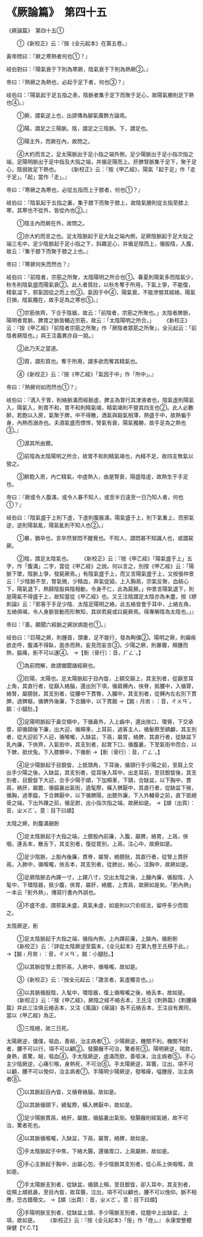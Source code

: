 # 《厥論篇》　第四十五




《厥論篇》　第四十五①


　　①《新校正》云：『按《全元起本》在第五卷。』


黃帝問曰：『厥之寒熱者何也①？』


岐伯對曰：『陽氣衰于下則為寒厥，陰氣衰于下則為熱厥②。』


帝曰：『熱厥之為熱也，必起于足下者，何也③？』


岐伯曰：『陽氣起于足五指之表，陰脈者集于足下而聚于足心，故陽氣勝則足下熱也④。』


　　①厥，謂氣逆上也，出謬傳為腳氣廣飾方論焉。


　　②陽，謂足之三陽脈。陰，謂足之三陰脈。下，謂足也。


　　③陽主外，而厥在內，故問之。


　　④大約而言之，足太陽脈出于足小指之端外側，足少陽脈出于足小指次指之端，足陽明脈出于足中指及大指之端，并循足陽而上。肝脾腎脈集于足下，聚于足心，陰弱故足下熱也。
　　《新校正》云：『按《甲乙經》，陽氣「起于足」作「走于足」。「起」當作「走」。』


帝曰：『寒厥之為寒也，必從五指而上于膝者，何也①？』


岐伯曰：『陰氣起于五指之裏，集于膝下而聚于膝上，故陰氣勝則從五指至膝上寒，其寒也不從外，皆從內也②。』


　　①陰主內而厥在外，故問之。


　　②亦大約而言之也。足太陰脈起于足大趾之端內側，足厥陰脈起于足大趾之端三毛中，足少陰脈起于足小指之下，斜趣足心，并循足陰而上，循股陰，入腹，故云：『集于膝下而聚于膝之上也。』


帝曰：『寒厥何失而然也？』


岐伯曰：『前陰者，宗筋之所聚，太陰陽明之所合也①。春夏則陽氣多而陰氣少，秋冬則陰氣盛而陽氣衰②。此人者質壯，以秋冬奪于所用，下氣上爭，不能復，精氣溢下，邪氣因從之而上也③。氣因于中④，陽氣衰，不能滲營其經絡，陽氣日損，陰氣獨在，故手足為之寒也⑤。』


　　①宗筋俠齊，下合于陰器，故云：「前陰者，宗筋之所聚也。」太陰者脾脈，陽明者胃脈，脾胃之脈皆輔近宗筋，故云：「太陰陽明之所合。」
　　《新校正》云：『按《甲乙經》「前陰者宗筋之所聚」作「厥陰者眾筋之所聚」，全元起云：「前陰者厥陰也。」與王注義異亦自一說。』


　　②此乃天之當道。


　　③質，謂形質也。奪于所用，謂多欲而奪其精氣也。


　　④《新校正》云：『按《甲乙經》「氣因于中」作「所中」。』


帝曰：『熱厥何如而然也①？』


岐伯曰：『酒入于胃，則絡脈滿而經脈虛，脾主為胃行其津液者也，陰氣虛則陽氣入，陽氣入，則胃不和，胃不和則精氣竭，精氣竭則不營其四支也②。此人必數醉，若飽以入房，氣聚于脾，中不得散，酒氣與榖氣相薄，熱盛于中，故熱徧于身，內熱而溺赤也。夫酒氣盛而慓悍，腎氣有衰，陽氣獨勝，故手足為之熱也③。』


　　①源其所由爾。


　　②前陰為太陰陽明之所合，故胃不和則精氣竭也，內精不足，故四支無氣以營之。


　　③醉飽入房，內亡精氣，中虛熱入，由是腎衰，陽盛陰虛，故熱生于手足也。


帝曰：『厥或令人腹滿，或令人暴不知人，或至半日遠至一日乃知人者，何也①？』


岐伯曰：『陰氣盛于上則下虛，下虛則腹脹滿，陽氣盛于上，則下氣重上，而邪氣逆，逆則陽氣亂，陽氣亂則不知人也②。』


　　①暴，猶卒也，言卒然冒悶不醒覺也。不知人，謂悶甚不知識人也，或謂屍厥。


　　②陰，謂足太陰氣也。
　　《新校正》云：『按《甲乙經》「陽氣盛于上」五字，作「腹滿」二字，當從《甲乙經》之說。何以言之，別按《甲乙經》云：「陽脈下墜，陰脈上爭，發屍厥焉。」有陰氣盛于上，而又言陽氣盛于上，又按張仲景云：「少陰脈不至，腎氣微，少精血，奔氣促廹，上入胸鬲，宗氣反聚，血結心下，陽氣退下，熱歸陰股與陰相動，令身不仁，此為屍厥。」仲景言陽氣退下，則是陽氣不得盛于上，故知當從《甲乙經》也。又王注陰謂足太陰亦為未盡，按《繆刺論》云：「邪客于手足少陰、太陰足陽明之絡，此五絡皆會于耳中，上絡左角，五絡俱竭，令人身脈皆動而形無知，其狀若屍或曰屍厥焉。得專解陰為太陰也。」』


帝曰：『善。願聞六經脈之厥狀病能也①。』


岐伯曰：『巨陽之厥，則腫首，頭重，足不能行，發為眴僕②。陽明之厥，則癲疾欲走呼，腹滿不得臥，面赤而熱，妄見而妄言③。少陽之厥，則暴聾，頰腫而熱，脇痛，䯒不可以運④。
→【䯒〔骨行〕：音，ㄏㄥˊ。】


　　①為前問解，故請備聞諸經厥也。


　　②巨陽，太陽也。足太陽脈起于目內眥，上額交巔上，其支別者，從巔至耳上角，其直行者，從巔入絡腦，還出別下項，循肩髆內，俠脊，抵腰中，入循膂，絡腎，屬膀胱，其支別者，從腰中下貫臀，入膕中，其支別者，從髆內左右別下貫胂，過髀樞，循髀外後廉，下合膕中，以下貫腨
→【腨﹝月耑﹞：音，ㄔㄨㄢˋ。腨：小腿肚。】


　　③足陽明脈起于鼻交頞中，下循鼻外，入上齒中，還出俠口，環脣，下交承漿，卻循頤後下廉，出大迎，循頰車，上耳前，過客主人，循髮際至額顱，其支別者，從大迎前下人迎，循喉嚨，入缺盆，下鬲，屬胃，絡脾，其直行者，從缺盆下乳內廉，下俠齊，入氣街中，其支別者，起胃下口，循腹裏，下至氣街中而合，以下髀，抵伏兔，下入膝髕中，下循䯒
→【䯒〔骨行〕：音，ㄏㄥˊ。】


　　④足少陽脈起于目銳眥，上抵頭角，下耳後，循頸行手少陽之前，至肩上交出手少陽之後，入缺盆，其支別者，從耳後入耳中，出走耳前，至目銳眥後，其支別者，目銳眥下大迎，合手少陽于䪼，下加頰車，下頸，合缺盆，以下胸中，貫鬲，絡肝，屬膽，循脇裏出氣街，遶髦際，橫入髀厭中，其直行者，從缺盆下掖，循胸，過季脇，下合髀厭中，以下循髀陽，出膝外廉，下入外輔骨之前，直下抵絕骨之端，下出外踝之前，循足跗，出小指次指之端，故厥如是。
→【䪼〔出頁〕：音，ㄓㄨㄛˊ。意：目下曰䪼】


太陰之厥，則腹滿䐜䯒


　　①足太陰脈起于大指之端，上膝股內前廉，入腹，屬脾，絡胃，上鬲，俠咽，連舌本，散舌下，其支別者，復從胃別，上鬲，注心中，故厥如是。


　　②足少陰脈，上股內後廉，貫脊，屬腎，絡膀胱，其直行者，從腎上貫肝鬲，入肺中，循喉嚨，俠舌本，其支別者，從肺出，絡心，注胸中，故厥如是。


　　③足厥陰脈去內踝一寸，上踝八寸，交出太陰之後，上膕內廉，循股陰，入髦中，下環陰器，抵少腹，俠胃，屬肝，絡膽，上貫鬲，故厥如是矣。「胻內熱」一本云「胻外熱」，傳寫行書內外誤也。


　　④不盛不虛，謂邪氣未盛，真氣未虛，如是則以穴俞經法，留呼多少而取之。


太陰厥逆，䯒


　　①足太陰脈起于大指之端，循指內側，上內踝前廉，上腨內，循䯒䯒
　　《新校正》云：『詳從太陰厥逆至篇末，《全元起本》在第九卷王氏移于此。』
→【腨﹝月耑﹞：音，ㄔㄨㄢˋ。腨：小腿肚。】


　　②以其脈從腎上貫肝鬲，入肺中，循喉嚨，故如是。


　　③《新校正》云：『按全元起云：「譫言者，氣虛獨言也。」』


　　④以其脈循股陰，入髦中，環陰器，復上循喉嚨之後，絡舌本，故如是。
　　《新校正》云：『按《甲乙經》，厥陰之經不絡舌本，王氏注《刺熱篇》《刺腰痛篇》并此三注俱云絡舌本，又注《風論》《痺論》各不云絡舌本，王注自有異同，當以《甲乙經》為正。


　　⑤三陰絕，故三日死。


太陽厥逆，僵僕，嘔血，善衄，治主病者①。少陽厥逆，機關不利，機關不利者，腰不可以行，項不可以顧②。發腸癰不可治，驚者死③。陽明厥逆，喘欬，身熱，善驚，衄，嘔血④。手太陰厥逆，虛滿而欬，善嘔沫，治主病者⑤。手心主少陰厥逆，心痛引喉，身熱死，不可治⑥。手太陽厥逆，耳聾，泣出，項不可以顧，腰不可以俛仰，治主病者⑦。手陽明少陽厥逆，發喉痺，嗌腫痓，治主病者⑧。


　　①以其脈起目內眥，又循脊絡腦，故如是。


　　②以其脈循頸下，繞髦際，橫入髀厭中，故如是。


　　③足少陽脈貫鬲，絡肝，屬膽，循脇裏出氣街。發腸癰則經氣絕，故不可治，驚者死也。


　　④以其脈循喉嚨，入缺盆，下鬲，屬胃，絡脾，故如是。


　　⑤手太陰脈起于中焦，下絡大腸，還循胃口，上鬲屬肺，故如是。


　　⑥手心主脈起于胸中，出屬心包，手少陰脈其支別者，從心系上俠咽喉，故如是。


　　⑦手太陽脈支別者，從缺盆，循頸上頰，至目銳眥，卻入耳中，其支別者，從頰上䪼抵鼻，至目內眥，故耳聾，泣出，項不可以顧也，腰不可以俛仰。脈不相應，恐古錯簡文。
→【䪼〔出頁〕：音，ㄓㄨㄛˊ。意：目下曰䪼】


　　⑧手陽明脈支別者，從缺盆上頸，手少陽脈支別者，從膻中上出缺盆，上項，故如是。
　　《新校正》云：『按《全元起本》「痓」作「痙」。』
永康堂整體保健【Y.C.T】
             


